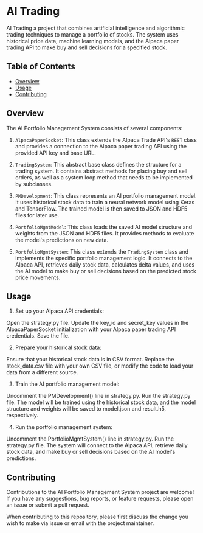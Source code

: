 # AI Trading
AI Trading a project that combines artificial intelligence and algorithmic trading techniques to manage a portfolio of stocks. The system uses historical price data, machine learning models, and the Alpaca paper trading API to make buy and sell decisions for a specified stock.

## Table of Contents
- [Overview](#overview)
- [Usage](#usage)
- [Contributing](#contributing)

## Overview

The AI Portfolio Management System consists of several components:

1. `AlpacaPaperSocket`: This class extends the Alpaca Trade API's `REST` class and provides a connection to the Alpaca paper trading API using the provided API key and base URL.

2. `TradingSystem`: This abstract base class defines the structure for a trading system. It contains abstract methods for placing buy and sell orders, as well as a system loop method that needs to be implemented by subclasses.

3. `PMDevelopment`: This class represents an AI portfolio management model. It uses historical stock data to train a neural network model using Keras and TensorFlow. The trained model is then saved to JSON and HDF5 files for later use.

4. `PortfolioMgmtModel`: This class loads the saved AI model structure and weights from the JSON and HDF5 files. It provides methods to evaluate the model's predictions on new data.

5. `PortfolioMgmtSystem`: This class extends the `TradingSystem` class and implements the specific portfolio management logic. It connects to the Alpaca API, retrieves daily stock data, calculates delta values, and uses the AI model to make buy or sell decisions based on the predicted stock price movements.

## Usage
1) Set up your Alpaca API credentials:

Open the strategy.py file.
Update the key_id and secret_key values in the AlpacaPaperSocket initialization with your Alpaca paper trading API credentials.
Save the file.

2) Prepare your historical stock data:

Ensure that your historical stock data is in CSV format.
Replace the stock_data.csv file with your own CSV file, or modify the code to load your data from a different source.

3) Train the AI portfolio management model:

Uncomment the PMDevelopment() line in strategy.py.
Run the strategy.py file.
The model will be trained using the historical stock data, and the model structure and weights will be saved to model.json and result.h5, respectively.

4) Run the portfolio management system:

Uncomment the PortfolioMgmtSystem() line in strategy.py.
Run the strategy.py file.
The system will connect to the Alpaca API, retrieve daily stock data, and make buy or sell decisions based on the AI model's predictions.

## Contributing
Contributions to the AI Portfolio Management System project are welcome! If you have any suggestions, bug reports, or feature requests, please open an issue or submit a pull request.

When contributing to this repository, please first discuss the change you wish to make via issue or email with the project maintainer.
